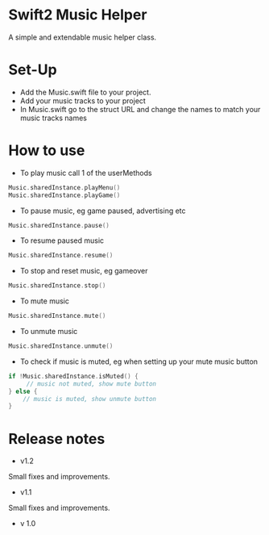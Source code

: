 # Swift2 Music Helper

A simple and extendable music helper class.

# Set-Up

- Add the Music.swift file to your project.
- Add your music tracks to your project
- In Music.swift go to the struct URL and change the names to match your music tracks names

# How to use

- To play music call 1 of the userMethods
```swift
Music.sharedInstance.playMenu()
Music.sharedInstance.playGame()
```

- To pause music, eg game paused, advertising etc
```swift
Music.sharedInstance.pause()
```

- To resume paused music
```swift
Music.sharedInstance.resume()
```

- To stop and reset music, eg gameover
```swift
Music.sharedInstance.stop()
```

- To mute music
```swift
Music.sharedInstance.mute()
```

- To unmute music
```swift
Music.sharedInstance.unmute()
```

- To check if music is muted, eg when setting up your mute music button
```swift
if !Music.sharedInstance.isMuted() {
     // music not muted, show mute button
} else {
    // music is muted, show unmute button
}
```

# Release notes

- v1.2

Small fixes and improvements.

- v1.1

Small fixes and improvements.

- v 1.0
